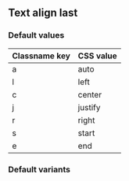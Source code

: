 ## Text align last


<!-- <values.textAlignLast> -->
### Default values
|Classname key|CSS value|
|-------------|---------|
|a            |auto     |
|l            |left     |
|c            |center   |
|j            |justify  |
|r            |right    |
|s            |start    |
|e            |end      |

<!-- </values.textAlignLast> -->


<!-- <variants.textAlignLast> -->
### Default variants

<!-- </variants.textAlignLast> -->